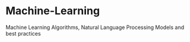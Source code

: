# Machine-Learning
Machine Learning Algorithms, Natural Language Processing Models and best practices
